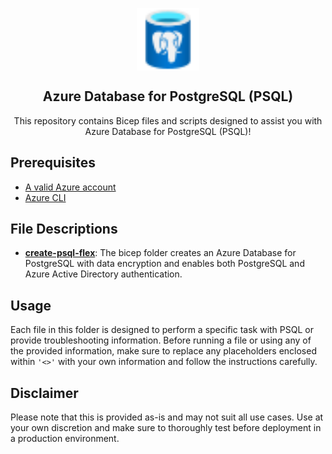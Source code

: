 <p align="center">
 <img width="100px" src="images/azure-database-postgresql-server.svg" align="center" alt="Azure Database for PostgreSQL" />
 <h2 align="center">Azure Database for PostgreSQL (PSQL)</h2>
 <p align="center">This repository contains Bicep files and scripts designed to assist you with Azure Database for PostgreSQL (PSQL)!</p>
</p>

## Prerequisites

- [A valid Azure account][azure-account]
- [Azure CLI][azure-cli]

## File Descriptions

- **[create-psql-flex]**: The bicep folder creates an Azure Database for PostgreSQL with data encryption and enables both PostgreSQL and Azure Active Directory authentication.

## Usage
Each file in this folder is designed to perform a specific task with PSQL or provide troubleshooting information. Before running a file or using any of the provided information, make sure to replace any placeholders enclosed within ```'<>'``` with your own information and follow the instructions carefully.

## Disclaimer
Please note that this is provided as-is and may not suit all use cases. Use at your own discretion and make sure to thoroughly test before deployment in a production environment.

[azure-account]: https://azure.microsoft.com/en-us/free
[azure-cli]: https://docs.microsoft.com/en-us/cli/azure
[create-psql-flex]:create-psql-flex
